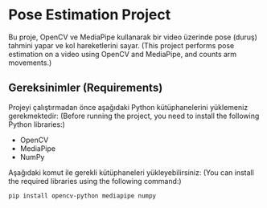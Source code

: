 # Pose Estimation Project

Bu proje, OpenCV ve MediaPipe kullanarak bir video üzerinde pose (duruş) tahmini yapar ve kol hareketlerini sayar. (This project performs pose estimation on a video using OpenCV and MediaPipe, and counts arm movements.)

## Gereksinimler (Requirements)

Projeyi çalıştırmadan önce aşağıdaki Python kütüphanelerini yüklemeniz gerekmektedir: (Before running the project, you need to install the following Python libraries:)

- OpenCV
- MediaPipe
- NumPy

Aşağıdaki komut ile gerekli kütüphaneleri yükleyebilirsiniz: (You can install the required libraries using the following command:)

```sh
pip install opencv-python mediapipe numpy
